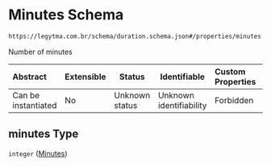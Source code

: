 # Minutes Schema

```txt
https://legytma.com.br/schema/duration.schema.json#/properties/minutes
```

Number of minutes


| Abstract            | Extensible | Status         | Identifiable            | Custom Properties | Additional Properties | Access Restrictions | Defined In                                                                      |
| :------------------ | ---------- | -------------- | ----------------------- | :---------------- | --------------------- | ------------------- | ------------------------------------------------------------------------------- |
| Can be instantiated | No         | Unknown status | Unknown identifiability | Forbidden         | Allowed               | none                | [duration.schema.json\*](../schema/duration.schema.json) |

## minutes Type

`integer` ([Minutes](duration-properties-minutes.md))
